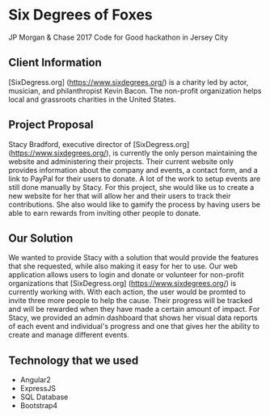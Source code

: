 # Six Degrees of Foxes

JP Morgan & Chase 2017 Code for Good hackathon in Jersey City

## Client Information
[SixDegress.org] (https://www.sixdegrees.org/) is a charity led by actor, musician, and philanthropist Kevin Bacon. The non-profit organization helps local and grassroots charities in the United States.

## Project Proposal
Stacy Bradford, executive director of [SixDegress.org] (https://www.sixdegrees.org/), is currently the only person maintaining the website and administering their projects. Their current website only provides information about the company and events, a contact form, and a link to PayPal for their users to donate. A lot of the work to setup events are still done manually by Stacy. For this project, she would like us to create a new website for her that will allow her and their users to track their contributions. She also would like to gamify the process by having users be able to earn rewards from inviting other people to donate.

## Our Solution
We wanted to provide Stacy with a solution that would provide the features that she requested, while also making it easy for her to use. Our web application allows users to login and donate or volunteer for non-profit organizations that [SixDegress.org] (https://www.sixdegrees.org/) is currently working with. With each action, the user would be promted to invite three more people to help the cause. Their progress will be tracked and will be rewarded when they have made a certain amount of impact. For Stacy, we provided an admin dashboard that shows her visual data reports of each event and individual's progress and one that gives her the ability to create and manage different events.

## Technology that we used
* Angular2
* ExpressJS
* SQL Database
* Bootstrap4
